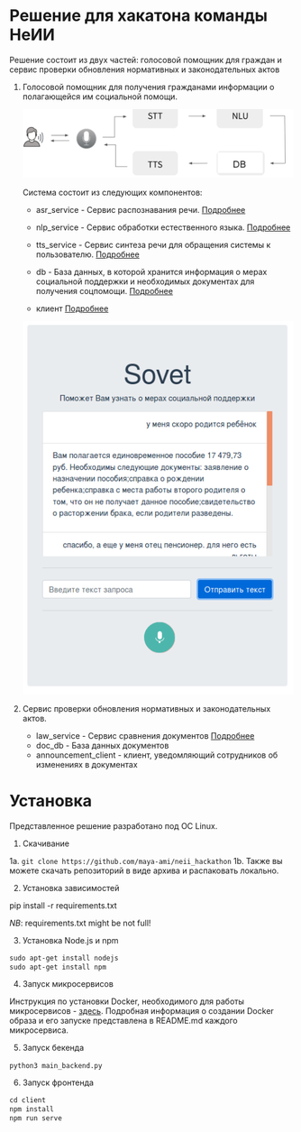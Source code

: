 # Решение для хакатона команды НеИИ

Решение состоит из двух частей: голосовой помощник для граждан и сервис проверки обновления нормативных и законодательных актов
1. Голосовой помощник для получения гражданами информации о полагающейся им социальной помощи.

    ![](scheme.png)

    Система состоит из следующих компонентов:

    - asr_service - Сервис распознавания речи. [Подробнее](https://github.com/maya-ami/neii_hackathon/tree/master/asr_service)

    - nlp_service - Сервис обработки естественного языка. [Подробнее](https://github.com/maya-ami/neii_hackathon/tree/master/nlp_service)

    - tts_service - Сервис синтеза речи для обращения системы к пользователю. [Подробнее](https://github.com/maya-ami/neii_hackathon/tree/master/tts_service)

    - db - База данных, в которой хранится информация о мерах социальной поддержки и необходимых документах для получения соцпомощи. [Подробнее](https://github.com/maya-ami/neii_hackathon/tree/master/db)

    - клиент [Подробнее](https://github.com/maya-ami/neii_hackathon/tree/master/client)

    ![](frontend_prototype.png)

2. Сервис проверки обновления нормативных и законодательных актов.

    - law_service - Сервис сравнения документов [Подробнее](https://github.com/maya-ami/neii_hackathon/tree/master/law_service)
    - doc_db - База данных документов
    - аnnouncement_client - клиент, уведомляющий сотрудников об изменениях в документах


# Установка

Представленное решение разработано под ОС Linux.

1. Скачивание

1a. `git clone https://github.com/maya-ami/neii_hackathon`
1b. Также вы можете скачать репозиторий в виде архива и распаковать локально.

2. Установка зависимостей

pip install -r requirements.txt

*NB*: requirements.txt might be not full!

3. Установка Node.js и npm

```
sudo apt-get install nodejs
sudo apt-get install npm
```
4. Запуск микросервисов

Инструкция по установки Docker, необходимого для работы микросервисов - [здесь](https://docs.docker.com/engine/install/).
Подробная информация о создании Docker образа и его запуске представлена в README.md каждого микросервиса.

5. Запуск бекенда

`python3 main_backend.py`

6. Запуск фронтенда
```
cd client
npm install
npm run serve
```
